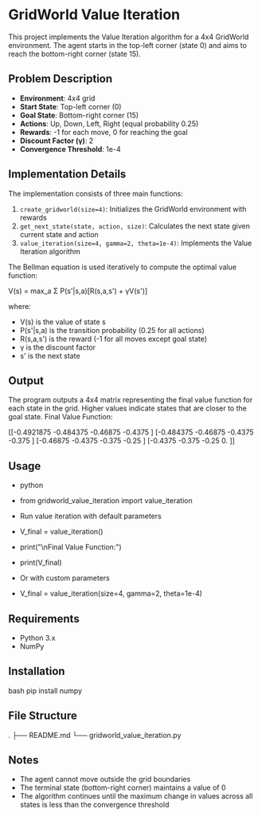 # GridWorld Value Iteration

This project implements the Value Iteration algorithm for a 4x4 GridWorld environment. The agent starts in the top-left corner (state 0) and aims to reach the bottom-right corner (state 15).

## Problem Description

- **Environment**: 4x4 grid
- **Start State**: Top-left corner (0)
- **Goal State**: Bottom-right corner (15)
- **Actions**: Up, Down, Left, Right (equal probability 0.25)
- **Rewards**: -1 for each move, 0 for reaching the goal
- **Discount Factor (γ)**: 2
- **Convergence Threshold**: 1e-4

## Implementation Details

The implementation consists of three main functions:

1. `create_gridworld(size=4)`: Initializes the GridWorld environment with rewards
2. `get_next_state(state, action, size)`: Calculates the next state given current state and action
3. `value_iteration(size=4, gamma=2, theta=1e-4)`: Implements the Value Iteration algorithm

The Bellman equation is used iteratively to compute the optimal value function:

V(s) = max_a Σ P(s'|s,a)[R(s,a,s') + γV(s')]

where:
- V(s) is the value of state s
- P(s'|s,a) is the transition probability (0.25 for all actions)
- R(s,a,s') is the reward (-1 for all moves except goal state)
- γ is the discount factor
- s' is the next state



## Output

The program outputs a 4x4 matrix representing the final value function for each state in the grid. Higher values indicate states that are closer to the goal state.
Final Value Function:

[[-0.4921875 -0.484375  -0.46875   -0.4375   ]
 [-0.484375  -0.46875   -0.4375    -0.375    ]
 [-0.46875   -0.4375    -0.375     -0.25     ]
 [-0.4375    -0.375     -0.25       0.       ]]



## Usage
- python
- from gridworld_value_iteration import value_iteration
- Run value iteration with default parameters
- V_final = value_iteration()
- print("\nFinal Value Function:")
- print(V_final)


- Or with custom parameters
- V_final = value_iteration(size=4, gamma=2, theta=1e-4)

## Requirements

- Python 3.x
- NumPy

## Installation

bash
pip install numpy

## File Structure
.
├── README.md
└── gridworld_value_iteration.py


## Notes

- The agent cannot move outside the grid boundaries
- The terminal state (bottom-right corner) maintains a value of 0
- The algorithm continues until the maximum change in values across all states is less than the convergence threshold

